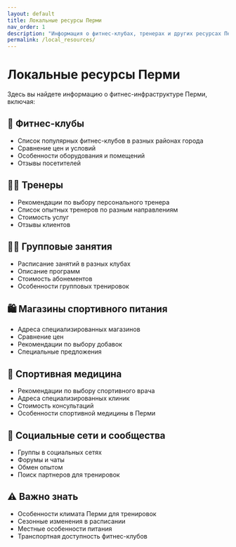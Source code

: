 ```yaml
---
layout: default
title: Локальные ресурсы Перми
nav_order: 1
description: "Информация о фитнес-клубах, тренерах и других ресурсах Перми"
permalink: /local_resources/
---
```


# Локальные ресурсы Перми

Здесь вы найдете информацию о фитнес-инфраструктуре Перми, включая:

## 🏢 Фитнес-клубы
- Список популярных фитнес-клубов в разных районах города
- Сравнение цен и условий
- Особенности оборудования и помещений
- Отзывы посетителей

## 👨‍🏫 Тренеры
- Рекомендации по выбору персонального тренера
- Список опытных тренеров по разным направлениям
- Стоимость услуг
- Отзывы клиентов

## 🏋️‍♂️ Групповые занятия
- Расписание занятий в разных клубах
- Описание программ
- Стоимость абонементов
- Особенности групповых тренировок

## 🛍️ Магазины спортивного питания
- Адреса специализированных магазинов
- Сравнение цен
- Рекомендации по выбору добавок
- Специальные предложения

## 🏥 Спортивная медицина
- Рекомендации по выбору спортивного врача
- Адреса специализированных клиник
- Стоимость консультаций
- Особенности спортивной медицины в Перми

## 📱 Социальные сети и сообщества
- Группы в социальных сетях
- Форумы и чаты
- Обмен опытом
- Поиск партнеров для тренировок

## ⚠️ Важно знать
- Особенности климата Перми для тренировок
- Сезонные изменения в расписании
- Местные особенности питания
- Транспортная доступность фитнес-клубов 